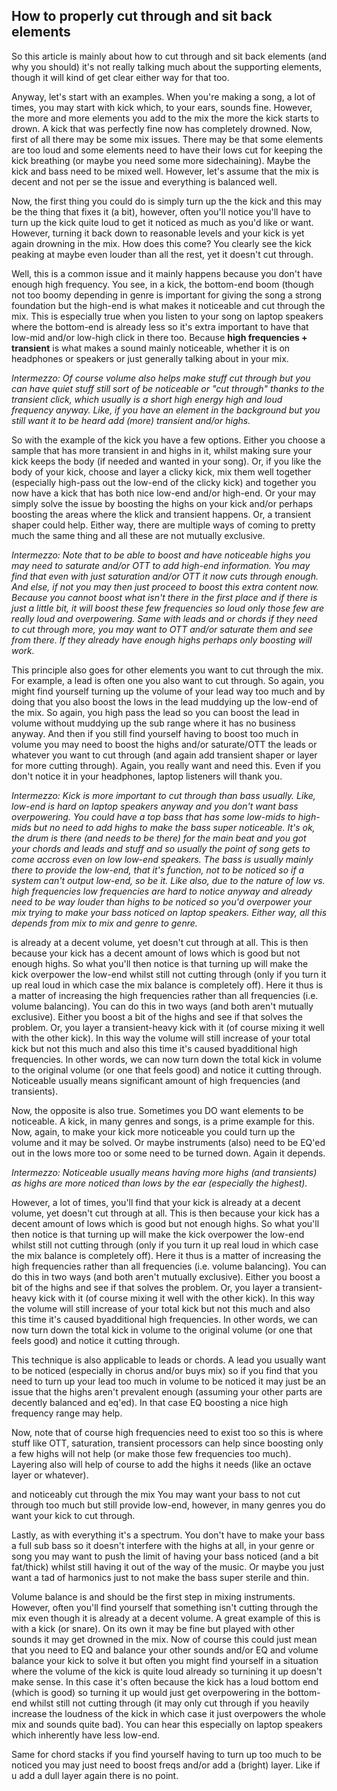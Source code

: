 ## How to properly cut through and sit back elements
So this article is mainly about how to cut through and sit back elements (and why you should) it's not really talking much about the supporting elements, though it will kind of get clear either way for that too.

Anyway, let's start with an examples. When you're making a song, a lot of times, you may start with kick which, to your ears, sounds fine. However, the more and more elements you add to the mix the more the kick starts to drown. A kick that was perfectly fine now has completely drowned. Now, first of all there may be some mix issues. There may be that some elements are too loud and some elements need to have their lows cut for keeping the kick breathing (or maybe you need some more sidechaining). Maybe the kick and bass need to be mixed well. However, let's assume that the mix is decent and not per se the issue and everything is balanced well.

Now, the first thing you could do is simply turn up the the kick and this may be the thing that fixes it (a bit), however, often you'll notice you'll have to turn up the kick quite loud to get it noticed as much as you'd like or want. However, turning it back down to reasonable levels and your kick is yet again drowning in the mix. How does this come? You clearly see the kick peaking at maybe even louder than all the rest, yet it doesn't cut through.

Well, this is a common issue and it mainly happens because you don't have enough high frequency. You see, in a kick, the bottom-end boom (though not too boomy depending in genre is important for giving the song a strong foundation but the high-end is what makes it noticeable and cut through the mix. This is especially true when you listen to your song on laptop speakers where the bottom-end is already less so it's extra important to have that low-mid and/or low-high click in there too. Because **high frequencies + transient** is what makes a sound mainly noticeable, whether it is on headphones or speakers or just generally talking about in your mix.

*Intermezzo: Of course volume also helps make stuff cut through but you can have quiet stuff still sort of be noticeable or "cut through" thanks to the transient click, which usually is a short high energy high and loud frequency anyway. Like, if you have an element in the background but you still want it to be heard add (more) transient and/or highs.*

So with the example of the kick you have a few options. Either you choose a sample that has more transient in and highs in it, whilst making sure your kick keeps the body (if needed and wanted in your song). Or, if you like the body of your kick, choose and layer a clicky kick, mix them well together (especially high-pass out the low-end of the clicky kick) and together you now have a kick that has both nice low-end and/or high-end. Or your may simply solve the issue by boosting the highs on your kick and/or perhaps boosting the areas where the klick and transient happens. Or, a transient shaper could help. Either way, there are multiple ways of coming to pretty much the same thing and all these are not mutually exclusive.

*Intermezzo: Note that to be able to boost and have noticeable highs you may need to saturate and/or OTT to add high-end information. You may find that even with just saturation and/or OTT it now cuts through enough. And else, if not you may then just proceed to boost this extra content now. Because you cannot boost what isn't there in the first place and if there is just a little bit, it will boost these few frequencies so loud only those few are really loud and overpowering. Same with leads and or chords if they need to cut through more, you may want to OTT and/or saturate them and see from there. If they already have enough highs perhaps only boosting will work.*

This principle also goes for other elements you want to cut through the mix. For example, a lead is often one you also want to cut through. So again, you might find yourself turning up the volume of your lead way too much and by doing that you also boost the lows in the lead muddying up the low-end of the mix. So again, you high pass the lead so you can boost the lead in volume without muddying up the sub range where it has no business anyway. And then if you still find yourself having to boost too much in volume you may need to boost the highs and/or saturate/OTT the leads or whatever you want to cut through (and again add transient shaper or layer for more cutting through). Again, you really want and need this. Even if you don't notice it in your headphones, laptop listeners will thank you.

*Intermezzo: Kick is more important to cut through than bass usually. Like, low-end is hard on laptop speakers anyway and you don't want bass overpowering. You could have a top bass that has some low-mids to high-mids but no need to add highs to make the bass super noticeable. It's ok, the drum is there (and needs to be there) for the main beat and you got your chords and leads and stuff and so usually the point of song gets to come accross even on low low-end speakers. The bass is usually mainly there to provide the low-end, that it's function, not to be noticed so if a system can't output low-end, so be it. Like also, due to the nature of low vs. high frequencies low frequencies are hard to notice anyway and already need to be way louder than highs to be noticed so you'd overpower your mix trying to make your bass noticed on laptop speakers. Either way, all this depends from mix to mix and genre to genre.*






is already at a decent volume, yet doesn't cut through at all. This is then because your kick has a decent amount of lows which is good but not enough highs. So what you'll then notice is that turning up will make the kick overpower the low-end whilst still not cutting through (only if you turn it up real loud in which case the mix balance is completely off). Here it thus is a matter of increasing the high frequencies rather than all frequencies (i.e. volume balancing). You can do this in two ways (and both aren't mutually exclusive). Either you boost a bit of the highs and see if that solves the problem. Or, you layer a transient-heavy kick with it (of course mixing it well with the other kick). In this way the volume will still increase of your total kick but not this much and also this time it's caused byadditional high frequencies. In other words, we can now turn down the total kick in volume to the original volume (or one that feels good) and notice it cutting through.
Noticeable usually means significant amount of high frequencies (and transients). 


Now, the opposite is also true. Sometimes you DO want elements to be noticeable. A kick, in many genres and songs, is a prime example for this. Now, again, to make your kick more noticeable you could turn up the volume and it may be solved. Or maybe instruments (also) need to be EQ'ed out in the lows more too or some need to be turned down. Again it depends.

*Intermezzo: Noticeable usually means having more highs (and transients) as highs are more noticed than lows by the ear (especially the highest).*

However, a lot of times, you'll find that your kick is already at a decent volume, yet doesn't cut through at all. This is then because your kick has a decent amount of lows which is good but not enough highs. So what you'll then notice is that turning up will make the kick overpower the low-end whilst still not cutting through (only if you turn it up real loud in which case the mix balance is completely off). Here it thus is a matter of increasing the high frequencies rather than all frequencies (i.e. volume balancing). You can do this in two ways (and both aren't mutually exclusive). Either you boost a bit of the highs and see if that solves the problem. Or, you layer a transient-heavy kick with it (of course mixing it well with the other kick). In this way the volume will still increase of your total kick but not this much and also this time it's caused byadditional high frequencies. In other words, we can now turn down the total kick in volume to the original volume (or one that feels good) and notice it cutting through.

This technique is also applicable to leads or chords. A lead you usually want to be noticed (especially in chorus and/or buys mix) so if you find that you need to turn up your lead too much in volume to be noticed it may just be an issue that the highs aren't prevalent enough (assuming your other parts are decently balanced and eq'ed). In that case EQ boosting a nice high frequency range may help.

Now, note that of course high frequencies need to exist too so this is where stuff like OTT, saturation, transient processors can help since boosting only a few highs will not help (or make those few frequencies too much). Layering also will help of course to add the highs it needs (like an octave layer or whatever).



and noticeably cut through the mix You may want your bass to not cut through too much but still provide low-end, however, in many genres you do want your kick to cut through.

Lastly, as with everything it's a spectrum. You don't have to make your bass a full sub bass so it doesn't interfere with the highs at all, in your genre or song you may want to push the limit of having your bass noticed (and a bit fat/thick) whilst still having it out of the way of the music. Or maybe you just want a tad of harmonics just to not make the bass super sterile and thin.


Volume balance is and should be the first step in mixing instruments. However, often you'll find yourself that something isn't cutting through the mix even though it is already at a decent volume. A great example of this is with a kick (or snare). On its own it may be fine but played with other sounds it may get drowned in the mix. Now of course this could just mean that you need to EQ and balance your other sounds and/or EQ and volume balance your kick to solve it but often you might find yourself in a situation where the volume of the kick is quite loud already so turnining it up doesn't make sense. In this case it's often because the kick has a loud bottom end (which is good) so turning it up would just get overpowering in the bottom-end whilst still not cutting through (it may only cut through if you heavily increase the loudness of the kick in which case it just overpowers the whole mix and sounds quite bad). You can hear this especially on laptop speakers which inherently have less low-end.

Same for chord stacks if you find yourself having to turn up too much to be noticed you may just need to boost freqs and/or add a (bright) layer. Like if u add a dull layer again there is no point.
